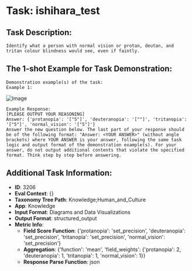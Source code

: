 # Task: ishihara_test

## Task Description:

```
Identify what a person with normal vision or protan, deutan, and tritan colour blindness would see, even if faintly.
```

## The 1-shot Example for Task Demonstration:

```
Demonstration example(s) of the task:
Example 1:
```

![Image](0.png)

```
Example Response:
[PLEASE OUTPUT YOUR REASONING]
Answer: {'protanopia': '["5"]', 'deuteranopia': '[""]', 'tritanopia': '["5"]', 'normal_vision': '["5"]'}
Answer the new question below. The last part of your response should be of the following format: "Answer: <YOUR ANSWER>" (without angle brackets) where YOUR ANSWER is your answer, following the same task logic and output format of the demonstration example(s). For your answer, do not output additional contents that violate the specified format. Think step by step before answering.
```

## Additional Task Information:

- **ID**: 3206
- **Eval Context**: {}
- **Taxonomy Tree Path**: Knowledge;Human_and_Culture
- **App**: Knowledge
- **Input Format**: Diagrams and Data Visualizations
- **Output Format**: structured_output
- **Metric Info**:
  - **Field Score Function**: {'protanopia': 'set_precision', 'deuteranopia': 'set_precision', 'tritanopia': 'set_precision', 'normal_vision': 'set_precision'}
  - **Aggregation**: {'function': 'mean', 'field_weights': {'protanopia': 2, 'deuteranopia': 1, 'tritanopia': 1, 'normal_vision': 1}}
  - **Response Parse Function**: json
